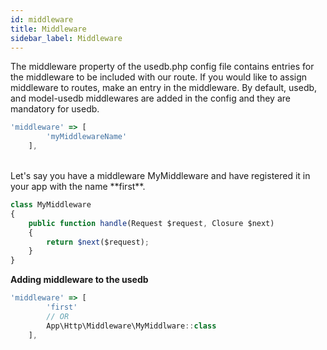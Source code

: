 ```yaml
---
id: middleware
title: Middleware
sidebar_label: Middleware
---
```


The middleware property of the usedb.php config file contains entries for the middleware to be included with our route. If you would like to assign middleware to routes, make an entry in the middleware. By default, usedb, and model-usedb middlewares are added in the config and they are mandatory for usedb.

```jsx
'middleware' => [
        'myMiddlewareName'
    ],
```

<br/>
Let's say you have a middleware MyMiddleware and have registered it in your app with the name **first**.

```jsx title="MyMiddleware.php"
class MyMiddleware
{
    public function handle(Request $request, Closure $next)
    {
        return $next($request);
    }
}
```

**Adding middleware to the usedb**

```jsx title="usedb.php"
'middleware' => [
        'first'
        // OR
        App\Http\Middleware\MyMiddlware::class
    ],
```
